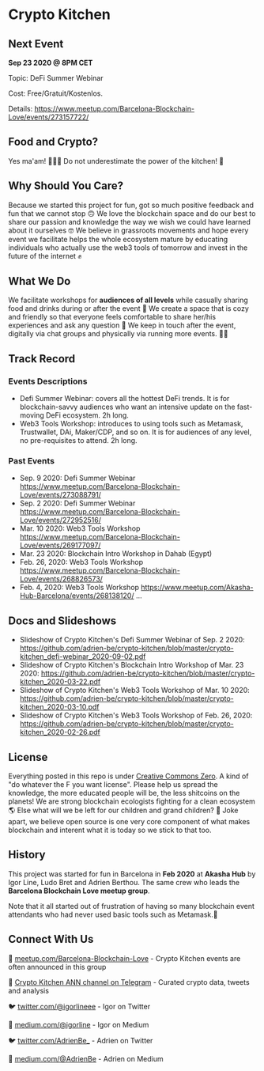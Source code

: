# Crypto Kitchen

## Next Event
**Sep 23 2020 @ 8PM CET**

Topic: DeFi Summer Webinar

Cost: Free/Gratuit/Kostenlos. 

Details: https://www.meetup.com/Barcelona-Blockchain-Love/events/273157722/

## Food and Crypto?
Yes ma'am! 🥑🍎🍩 Do not underestimate the power of the kitchen! 💪

## Why Should You Care?
Because we started this project for fun, got so much positive feedback and fun that we cannot stop 🙃
We love the blockchain space and do our best to share our passion and knowledge the way we wish we could have learned about it ourselves 🤓
We believe in grassroots movements and hope every event we facilitate helps the whole ecosystem mature by educating individuals who actually use the web3 tools of tomorrow and invest in the future of the internet ✊

## What We Do
We facilitate workshops for **audiences of all levels** while casually sharing food and drinks during or after the event 🍹
We create a space that is cozy and friendly so that everyone feels comfortable to share her/his experiences and ask any question 🤗 
We keep in touch after the event, digitally via chat groups and physically via running more events. 👥👥

## Track Record

### Events Descriptions
 - Defi Summer Webinar: covers all the hottest DeFi trends. It is for blockchain-savvy audiences who want an intensive update on the fast-moving DeFi ecosystem. 2h long.
 - Web3 Tools Workshop: introduces to using tools such as Metamask, Trustwallet, DAi, Maker/CDP, and so on. It is for audiences of any level, no pre-requisites to attend. 2h long.
 
### Past Events
 - Sep. 9 2020: Defi Summer Webinar https://www.meetup.com/Barcelona-Blockchain-Love/events/273088791/
 - Sep. 2 2020: Defi Summer Webinar https://www.meetup.com/Barcelona-Blockchain-Love/events/272952516/
 - Mar. 10 2020: Web3 Tools Workshop https://www.meetup.com/Barcelona-Blockchain-Love/events/269177097/
 - Mar. 23 2020: Blockchain Intro Workshop in Dahab (Egypt)
 - Feb. 26, 2020: Web3 Tools Workshop https://www.meetup.com/Barcelona-Blockchain-Love/events/268826573/
 - Feb. 4, 2020: Web3 Tools Workshop https://www.meetup.com/Akasha-Hub-Barcelona/events/268138120/
 ...

## Docs and Slideshows
 - Slideshow of Crypto Kitchen's Defi Summer Webinar of Sep. 2 2020: https://github.com/adrien-be/crypto-kitchen/blob/master/crypto-kitchen_defi-webinar_2020-09-02.pdf
 - Slideshow of Crypto Kitchen's Blockchain Intro Workshop of Mar. 23 2020: https://github.com/adrien-be/crypto-kitchen/blob/master/crypto-kitchen_2020-03-22.pdf
 - Slideshow of Crypto Kitchen's Web3 Tools Workshop of Mar. 10 2020: https://github.com/adrien-be/crypto-kitchen/blob/master/crypto-kitchen_2020-03-10.pdf
 - Slideshow of Crypto Kitchen's Web3 Tools Workshop of Feb. 26, 2020: https://github.com/adrien-be/crypto-kitchen/blob/master/crypto-kitchen_2020-02-26.pdf

## License
Everything posted in this repo is under [Creative Commons Zero](https://creativecommons.org/share-your-work/public-domain/cc0/). A kind of "do whatever the F you want license".
Please help us spread the knowledge, the more educated people will be, the less shitcoins on the planets! 
We are strong blockchain ecologists fighting for a clean ecosystem 🌎 
Else what will we be left for our children and grand children? 👶
Joke apart, we believe open source is one very core component of what makes blockchain and interent what it is today so we stick to that too.

## History
This project was started for fun in Barcelona in **Feb 2020** at **Akasha Hub** by Igor Line, Ludo Bret and Adrien Berthou. The same crew who leads the **Barcelona Blockchain Love meetup group**.

Note that it all started out of frustration of having so many blockchain event attendants who had never used basic tools such as Metamask.🤨

## Connect With Us
 👥 [meetup.com/Barcelona-Blockchain-Love](https://meetup.com/Barcelona-Blockchain-Love) - Crypto Kitchen events are often announced in this group
 
 📢 [Crypto Kitchen ANN channel on Telegram](https://t.me/joinchat/AAAAAEnQKWhfV9hQZiRRJw) - Curated crypto data, tweets and analysis
 
 🐦 [twitter.com/@igorlineee](https://twitter.com/@igorlineee) - Igor on Twitter
 
 📄 [medium.com/@igorline](https://medium.com/@igorline) - Igor on Medium
 
 🐦 [twitter.com/AdrienBe_](https://twitter.com/AdrienBe_) - Adrien on Twitter
 
 📄 [medium.com/@AdrienBe](https://medium.com/@AdrienBe) - Adrien on Medium
